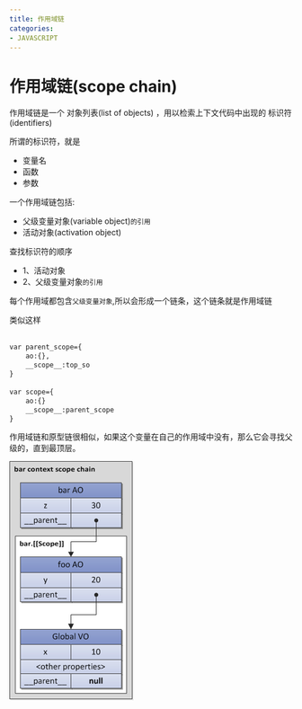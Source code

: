 ```yaml
---
title: 作用域链
categories: 
- JAVASCRIPT
---
```


# 作用域链(scope chain)

作用域链是一个 对象列表(list of objects) ，用以检索上下文代码中出现的 标识符(identifiers) 

所谓的标识符，就是

- 变量名
- 函数
- 参数

一个作用域链包括:

- 父级变量对象(variable object)`的引用`
- 活动对象(activation object)

查找标识符的顺序

- 1、活动对象
- 2、父级变量对象`的引用`

每个作用域都包含`父级变量对象`,所以会形成一个链条，这个链条就是作用域链

类似这样
```

var parent_scope={
    ao:{},
    __scope__:top_so
}

var scope={
    ao:{}
    __scope__:parent_scope
}
```

作用域链和原型链很相似，如果这个变量在自己的作用域中没有，那么它会寻找父级的，直到最顶层。


![作用域链](./images/scope_chain.png)
